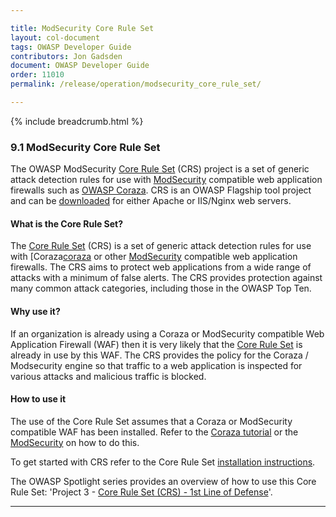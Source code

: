 ```yaml
---

title: ModSecurity Core Rule Set
layout: col-document
tags: OWASP Developer Guide
contributors: Jon Gadsden
document: OWASP Developer Guide
order: 11010
permalink: /release/operation/modsecurity_core_rule_set/

---
```


{% include breadcrumb.html %}

### 9.1 ModSecurity Core Rule Set

The OWASP ModSecurity [Core Rule Set][modcrs-project] (CRS) project is a set of generic attack detection rules
for use with [ModSecurity][modsecurity] compatible web application firewalls such as [OWASP Coraza][coraza].
CRS is an OWASP Flagship tool project and can be [downloaded][modcrs-download] for either Apache or IIS/Nginx web servers.

#### What is the Core Rule Set?

The [Core Rule Set][modcrs] (CRS) is a set of generic attack detection rules for use with [Coraza[coraza]
or other [ModSecurity][modsecurity] compatible web application firewalls.
The CRS aims to protect web applications from a wide range of attacks with a minimum of false alerts.
The CRS provides protection against many common attack categories, including those in the OWASP Top Ten.

#### Why use it?

If an organization is already using a Coraza or ModSecurity compatible Web Application Firewall (WAF)
then it is very likely that the [Core Rule Set][modcrs] is already in use by this WAF.
The CRS provides the policy for the Coraza / Modsecurity engine so that traffic to a web application is inspected
for various attacks and malicious traffic is blocked.

#### How to use it

The use of the Core Rule Set assumes that a Coraza or ModSecurity compatible WAF has been installed.
Refer to the [Coraza tutorial][coraza-tutorial] or the [ModSecurity][modsecdocs] on how to do this.

To get started with CRS refer to the Core Rule Set [installation instructions][modcrs-download].

The OWASP Spotlight series provides an overview of how to use this Core Rule Set:
'Project 3 - [Core Rule Set (CRS) - 1st Line of Defense][spotlight03]'.

----

[coraza]: https://coraza.io/
[coraza-tutorial]: https://coraza.io/docs/tutorials/quick-start/
[modcrs-project]: https://owasp.org/www-project-modsecurity-core-rule-set/
[modcrs-download]: https://coreruleset.org/installation/
[modcrs]: https://coreruleset.org/
[modsecurity]: https://owasp.org/www-project-modsecurity/
[modsecdocs]: https://www.modsecurity.org/
[spotlight03]: https://youtu.be/88ZMKpiZbRI
